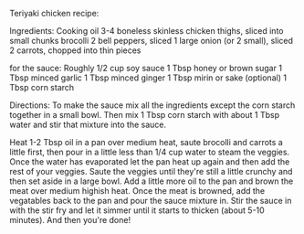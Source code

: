 Teriyaki chicken recipe:

Ingredients:
Cooking oil
3-4 boneless skinless chicken thighs, sliced into small chunks
brocolli
2 bell peppers, sliced
1 large onion (or 2 small), sliced
2 carrots, chopped into thin pieces

for the sauce:
Roughly 1/2 cup soy sauce
1 Tbsp honey or brown sugar
1 Tbsp minced garlic
1 Tbsp minced ginger
1 Tbsp mirin or sake (optional)
1 Tbsp corn starch

Directions:
To make the sauce mix all the ingredients except the corn starch together in a small bowl. Then mix 1 Tbsp corn starch with about 1 Tbsp water and stir that mixture into the sauce.

Heat 1-2 Tbsp oil in a pan over medium heat, saute brocolli and carrots a little first, then pour in a little less than 1/4 cup water to steam the veggies. Once the water has evaporated let the pan heat up again and then add the rest of your veggies. Saute the veggies until they're still a little crunchy and then set aside in a large bowl. Add a little more oil to the pan and brown the meat over medium highish heat. Once the meat is browned, add the vegatables back to the pan and pour the sauce mixture in. Stir the sauce in with the stir fry and let it simmer until it starts to thicken (about 5-10 minutes). And then you're done!